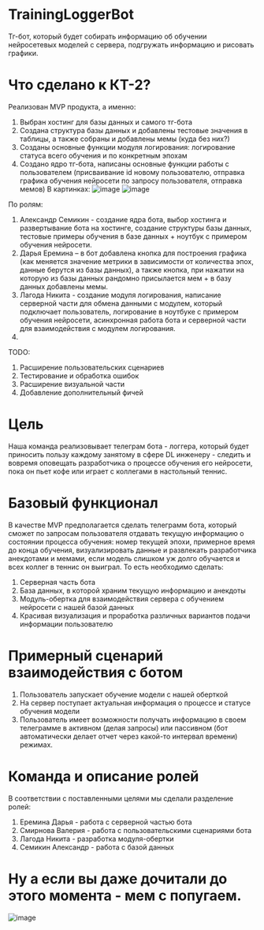 # TrainingLoggerBot
Тг-бот, который будет собирать информацию об обучении нейросетевых моделей с сервера,  подгружать информацию и рисовать графики. 

# Что сделано к КТ-2?
Реализован MVP продукта,  а именно:
1) Выбран хостинг для базы данных и самого тг-бота
2) Создана структура базы данных и добавлены тестовые значения в таблицы, а также собраны и добавлены мемы (куда без них?)
3) Созданы основные функции модуля логирования: логирование статуса всего обучения и по конкретным эпохам
4) Создано ядро тг-бота, написаны основные функции работы с пользователем (присваивание id новому пользователю, отправка графика обучения нейросети по запросу пользователя, отправка мемов)
В картинках:
![image](https://github.com/DotOnionDM/TrainingLoggerBot/assets/145100837/87b3910a-faec-462b-a7c4-c6b420afbaa8)
![image](https://github.com/DotOnionDM/TrainingLoggerBot/assets/145100837/60384f41-9571-4128-a3be-49c036fabcee)

По ролям:
1) Александр Семикин - создание ядра бота, выбор хостинга и развертывание бота на хостинге, создание структуры базы данных, тестовые примеры обучения в базе данных + ноутбук с примером обучения нейросети.
2) Дарья Еремина – в бот добавлена кнопка для построения графика (как меняется значение метрики в зависимости от количества эпох, данные берутся из базы данных), а также кнопка, при нажатии на которую из базы данных рандомно присылается мем + в базу данных добавлены мемы.
3) Лагода Никита - создание модуля логирования, написание серверной части для обмена данными с модулем, который подключает пользователь, логирование в ноутбуке с примером обучения нейросети, асинхронная работа бота и серверной части для взаимодействия с модулем логирования.
4) 

TODO:
1) Расширение пользовательских сценариев
2) Тестирование и обработка ошибок
3) Расширение визуальной части
4) Добавление дополнительный фичей

# Цель
Наша команда реализовывает телеграм бота - логгера, который будет приносить пользу каждому занятому в сфере DL инженеру - следить и вовремя оповещать разработчика о процессе обучения его нейросети, пока он пьет кофе или играет с коллегами в настольный теннис. 

# Базовый функционал
В качестве MVP предполагается сделать телеграмм бота, который сможет по запросам пользователя отдавать текущую информацию о состоянии процесса обучения: номер текущей эпохи, примерное время до конца обучения, визуализировать данные и развлекать разработчика анекдотами и мемами, если модель слишком уж долго обучается и всех коллег в теннис он выиграл. То есть необходимо сделать:
1) Серверная часть бота
2) База данных, в которой храним текущую информацию и анекдоты
3) Модуль-обертка для взаимодействия сервера с обучением нейросети с нашей базой данных
4) Красивая визуализация и проработка различных вариантов подачи информации пользователю

# Примерный сценарий взаимодействия с ботом
1) Пользователь запускает обучение модели с нашей оберткой
2) На сервер поступает актуальная информация о процессе и статусе обучения модели
3) Пользователь имеет возможности получать информацию в своем телеграмме в активном (делая запросы) или пассивном (бот автоматически делает отчет через какой-то интервал времени) режимах.

# Команда и описание ролей
В соответствии с поставленными целями мы сделали разделение ролей:
1) Еремина Дарья - работа с серверной частью бота
2) Смирнова Валерия - работа с пользовательскими сценариями бота
3) Лагода Никита - разработка модуля-обертки
4) Семикин Александр - работа с базой данных

# Ну а если вы даже дочитали до этого момента - мем с попугаем.
![image](https://github.com/DotOnionDM/TrainingLoggerBot/assets/145100837/2e351f14-f814-44a8-a7f0-1940ffd30aef)
